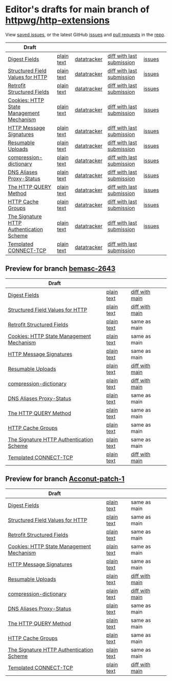# Editor's drafts for main branch of [httpwg/http-extensions](https://github.com/httpwg/http-extensions)

View [saved issues](issues.html), or the latest GitHub [issues](https://github.com/httpwg/http-extensions/issues) and [pull requests](https://github.com/httpwg/http-extensions/pulls) in the [repo](https://github.com/httpwg/http-extensions).

| Draft |     |     |     |     |     |
| ----- | --- | --- | --- | --- | --- |
| [Digest Fields](./draft-ietf-httpbis-digest-headers.html "Digest Fields (HTML)") | [plain text](./draft-ietf-httpbis-digest-headers.txt "Digest Fields (Text)") | [datatracker](https://datatracker.ietf.org/doc/draft-ietf-httpbis-digest-headers "Datatracker for draft-ietf-httpbis-digest-headers") | [diff with last submission](https://author-tools.ietf.org/api/iddiff?doc_1=draft-ietf-httpbis-digest-headers&url_2=https://httpwg.github.io/http-extensions/draft-ietf-httpbis-digest-headers.txt) | [issues](https://github.com/httpwg/http-extensions/labels/digest-headers) |
| [Structured Field Values for HTTP](./draft-ietf-httpbis-sfbis.html "Structured Field Values for HTTP (HTML)") | [plain text](./draft-ietf-httpbis-sfbis.txt "Structured Field Values for HTTP (Text)") | [datatracker](https://datatracker.ietf.org/doc/draft-ietf-httpbis-sfbis "Datatracker for draft-ietf-httpbis-sfbis") | [diff with last submission](https://author-tools.ietf.org/api/iddiff?doc_1=draft-ietf-httpbis-sfbis&url_2=https://httpwg.github.io/http-extensions/draft-ietf-httpbis-sfbis.txt) | [issues](https://github.com/httpwg/http-extensions/labels/header-structure) |
| [Retrofit Structured Fields](./draft-ietf-httpbis-retrofit.html "Retrofit Structured Fields for HTTP (HTML)") | [plain text](./draft-ietf-httpbis-retrofit.txt "Retrofit Structured Fields for HTTP (Text)") | [datatracker](https://datatracker.ietf.org/doc/draft-ietf-httpbis-retrofit "Datatracker for draft-ietf-httpbis-retrofit") | [diff with last submission](https://author-tools.ietf.org/api/iddiff?doc_1=draft-ietf-httpbis-retrofit&url_2=https://httpwg.github.io/http-extensions/draft-ietf-httpbis-retrofit.txt) | [issues](https://github.com/httpwg/http-extensions/labels/retrofit) |
| [Cookies: HTTP State Management Mechanism](./draft-ietf-httpbis-rfc6265bis.html "Cookies: HTTP State Management Mechanism (HTML)") | [plain text](./draft-ietf-httpbis-rfc6265bis.txt "Cookies: HTTP State Management Mechanism (Text)") | [datatracker](https://datatracker.ietf.org/doc/draft-ietf-httpbis-rfc6265bis "Datatracker for draft-ietf-httpbis-rfc6265bis") | [diff with last submission](https://author-tools.ietf.org/api/iddiff?doc_1=draft-ietf-httpbis-rfc6265bis&url_2=https://httpwg.github.io/http-extensions/draft-ietf-httpbis-rfc6265bis.txt) | [issues](https://github.com/httpwg/http-extensions/labels/6265bis) |
| [HTTP Message Signatures](./draft-ietf-httpbis-message-signatures.html "HTTP Message Signatures (HTML)") | [plain text](./draft-ietf-httpbis-message-signatures.txt "HTTP Message Signatures (Text)") | [datatracker](https://datatracker.ietf.org/doc/draft-ietf-httpbis-message-signatures "Datatracker for draft-ietf-httpbis-message-signatures") | [diff with last submission](https://author-tools.ietf.org/api/iddiff?doc_1=draft-ietf-httpbis-message-signatures&url_2=https://httpwg.github.io/http-extensions/draft-ietf-httpbis-message-signatures.txt) | [issues](https://github.com/httpwg/http-extensions/labels/signatures) |
| [Resumable Uploads](./draft-ietf-httpbis-resumable-upload.html "Resumable Uploads for HTTP (HTML)") | [plain text](./draft-ietf-httpbis-resumable-upload.txt "Resumable Uploads for HTTP (Text)") | [datatracker](https://datatracker.ietf.org/doc/draft-ietf-httpbis-resumable-upload "Datatracker for draft-ietf-httpbis-resumable-upload") | [diff with last submission](https://author-tools.ietf.org/api/iddiff?doc_1=draft-ietf-httpbis-resumable-upload&url_2=https://httpwg.github.io/http-extensions/draft-ietf-httpbis-resumable-upload.txt) | [issues](https://github.com/httpwg/http-extensions/labels/resumable-upload) |
| [compression-dictionary](./draft-ietf-httpbis-compression-dictionary.html "Compression Dictionary Transport (HTML)") | [plain text](./draft-ietf-httpbis-compression-dictionary.txt "Compression Dictionary Transport (Text)") | [datatracker](https://datatracker.ietf.org/doc/draft-ietf-httpbis-compression-dictionary "Datatracker for draft-ietf-httpbis-compression-dictionary") | [diff with last submission](https://author-tools.ietf.org/api/iddiff?doc_1=draft-ietf-httpbis-compression-dictionary&url_2=https://httpwg.github.io/http-extensions/draft-ietf-httpbis-compression-dictionary.txt) | [issues](https://github.com/httpwg/http-extensions/labels/compression-dictionary) |
| [DNS Aliases Proxy-Status](./draft-ietf-httpbis-alias-proxy-status.html "HTTP Proxy-Status Parameter for Next-Hop Aliases (HTML)") | [plain text](./draft-ietf-httpbis-alias-proxy-status.txt "HTTP Proxy-Status Parameter for Next-Hop Aliases (Text)") | [datatracker](https://datatracker.ietf.org/doc/draft-ietf-httpbis-alias-proxy-status "Datatracker for draft-ietf-httpbis-alias-proxy-status") | [diff with last submission](https://author-tools.ietf.org/api/iddiff?doc_1=draft-ietf-httpbis-alias-proxy-status&url_2=https://httpwg.github.io/http-extensions/draft-ietf-httpbis-alias-proxy-status.txt) | [issues](https://github.com/httpwg/http-extensions/labels/alias-proxy-status) |
| [The HTTP QUERY Method](./draft-ietf-httpbis-safe-method-w-body.html "The HTTP QUERY Method (HTML)") | [plain text](./draft-ietf-httpbis-safe-method-w-body.txt "The HTTP QUERY Method (Text)") | [datatracker](https://datatracker.ietf.org/doc/draft-ietf-httpbis-safe-method-w-body "Datatracker for draft-ietf-httpbis-safe-method-w-body") | [diff with last submission](https://author-tools.ietf.org/api/iddiff?doc_1=draft-ietf-httpbis-safe-method-w-body&url_2=https://httpwg.github.io/http-extensions/draft-ietf-httpbis-safe-method-w-body.txt) | [issues](https://github.com/httpwg/http-extensions/labels/safe-method-w-body) |
| [HTTP Cache Groups](./draft-ietf-httpbis-cache-groups.html "HTTP Cache Groups (HTML)") | [plain text](./draft-ietf-httpbis-cache-groups.txt "HTTP Cache Groups (Text)") | [datatracker](https://datatracker.ietf.org/doc/draft-ietf-httpbis-cache-groups "Datatracker for draft-ietf-httpbis-cache-groups") | [diff with last submission](https://author-tools.ietf.org/api/iddiff?doc_1=draft-ietf-httpbis-cache-groups&url_2=https://httpwg.github.io/http-extensions/draft-ietf-httpbis-cache-groups.txt) | [issues](https://github.com/httpwg/http-extensions/labels/cache-groups) |
| [The Signature HTTP Authentication Scheme](./draft-ietf-httpbis-unprompted-auth.html "The Signature HTTP Authentication Scheme (HTML)") | [plain text](./draft-ietf-httpbis-unprompted-auth.txt "The Signature HTTP Authentication Scheme (Text)") | [datatracker](https://datatracker.ietf.org/doc/draft-ietf-httpbis-unprompted-auth "Datatracker for draft-ietf-httpbis-unprompted-auth") | [diff with last submission](https://author-tools.ietf.org/api/iddiff?doc_1=draft-ietf-httpbis-unprompted-auth&url_2=https://httpwg.github.io/http-extensions/draft-ietf-httpbis-unprompted-auth.txt) | [issues](https://github.com/httpwg/http-extensions/labels/unprompted-auth) |
| [Templated CONNECT-TCP](./draft-ietf-httpbis-connect-tcp.html "Template-Driven HTTP CONNECT Proxying for TCP (HTML)") | [plain text](./draft-ietf-httpbis-connect-tcp.txt "Template-Driven HTTP CONNECT Proxying for TCP (Text)") | [datatracker](https://datatracker.ietf.org/doc/draft-ietf-httpbis-connect-tcp "Datatracker for draft-ietf-httpbis-connect-tcp") | [diff with last submission](https://author-tools.ietf.org/api/iddiff?doc_1=draft-ietf-httpbis-connect-tcp&url_2=https://httpwg.github.io/http-extensions/draft-ietf-httpbis-connect-tcp.txt) |  |

## Preview for branch [bemasc-2643](bemasc-2643)

| Draft |     |     |     |
| ----- | --- | --- | --- |
| [Digest Fields](bemasc-2643/draft-ietf-httpbis-digest-headers.html "Digest Fields (HTML)") | [plain text](bemasc-2643/draft-ietf-httpbis-digest-headers.txt "Digest Fields (Text)") | [diff with main](https://author-tools.ietf.org/api/iddiff?url_1=https://httpwg.github.io/http-extensions/draft-ietf-httpbis-digest-headers.txt&url_2=https://httpwg.github.io/http-extensions/bemasc-2643/draft-ietf-httpbis-digest-headers.txt) |
| [Structured Field Values for HTTP](bemasc-2643/draft-ietf-httpbis-sfbis.html "Structured Field Values for HTTP (HTML)") | [plain text](bemasc-2643/draft-ietf-httpbis-sfbis.txt "Structured Field Values for HTTP (Text)") | [diff with main](https://author-tools.ietf.org/api/iddiff?url_1=https://httpwg.github.io/http-extensions/draft-ietf-httpbis-sfbis.txt&url_2=https://httpwg.github.io/http-extensions/bemasc-2643/draft-ietf-httpbis-sfbis.txt) |
| [Retrofit Structured Fields](bemasc-2643/draft-ietf-httpbis-retrofit.html "Retrofit Structured Fields for HTTP (HTML)") | [plain text](bemasc-2643/draft-ietf-httpbis-retrofit.txt "Retrofit Structured Fields for HTTP (Text)") | same as main |
| [Cookies: HTTP State Management Mechanism](bemasc-2643/draft-ietf-httpbis-rfc6265bis.html "Cookies: HTTP State Management Mechanism (HTML)") | [plain text](bemasc-2643/draft-ietf-httpbis-rfc6265bis.txt "Cookies: HTTP State Management Mechanism (Text)") | same as main |
| [HTTP Message Signatures](bemasc-2643/draft-ietf-httpbis-message-signatures.html "HTTP Message Signatures (HTML)") | [plain text](bemasc-2643/draft-ietf-httpbis-message-signatures.txt "HTTP Message Signatures (Text)") | same as main |
| [Resumable Uploads](bemasc-2643/draft-ietf-httpbis-resumable-upload.html "Resumable Uploads for HTTP (HTML)") | [plain text](bemasc-2643/draft-ietf-httpbis-resumable-upload.txt "Resumable Uploads for HTTP (Text)") | [diff with main](https://author-tools.ietf.org/api/iddiff?url_1=https://httpwg.github.io/http-extensions/draft-ietf-httpbis-resumable-upload.txt&url_2=https://httpwg.github.io/http-extensions/bemasc-2643/draft-ietf-httpbis-resumable-upload.txt) |
| [compression-dictionary](bemasc-2643/draft-ietf-httpbis-compression-dictionary.html "Compression Dictionary Transport (HTML)") | [plain text](bemasc-2643/draft-ietf-httpbis-compression-dictionary.txt "Compression Dictionary Transport (Text)") | [diff with main](https://author-tools.ietf.org/api/iddiff?url_1=https://httpwg.github.io/http-extensions/draft-ietf-httpbis-compression-dictionary.txt&url_2=https://httpwg.github.io/http-extensions/bemasc-2643/draft-ietf-httpbis-compression-dictionary.txt) |
| [DNS Aliases Proxy-Status](bemasc-2643/draft-ietf-httpbis-alias-proxy-status.html "HTTP Proxy-Status Parameter for Next-Hop Aliases (HTML)") | [plain text](bemasc-2643/draft-ietf-httpbis-alias-proxy-status.txt "HTTP Proxy-Status Parameter for Next-Hop Aliases (Text)") | same as main |
| [The HTTP QUERY Method](bemasc-2643/draft-ietf-httpbis-safe-method-w-body.html "The HTTP QUERY Method (HTML)") | [plain text](bemasc-2643/draft-ietf-httpbis-safe-method-w-body.txt "The HTTP QUERY Method (Text)") | same as main |
| [HTTP Cache Groups](bemasc-2643/draft-ietf-httpbis-cache-groups.html "HTTP Cache Groups (HTML)") | [plain text](bemasc-2643/draft-ietf-httpbis-cache-groups.txt "HTTP Cache Groups (Text)") | same as main |
| [The Signature HTTP Authentication Scheme](bemasc-2643/draft-ietf-httpbis-unprompted-auth.html "The Signature HTTP Authentication Scheme (HTML)") | [plain text](bemasc-2643/draft-ietf-httpbis-unprompted-auth.txt "The Signature HTTP Authentication Scheme (Text)") | same as main |
| [Templated CONNECT-TCP](bemasc-2643/draft-ietf-httpbis-connect-tcp.html "Template-Driven HTTP CONNECT Proxying for TCP (HTML)") | [plain text](bemasc-2643/draft-ietf-httpbis-connect-tcp.txt "Template-Driven HTTP CONNECT Proxying for TCP (Text)") | [diff with main](https://author-tools.ietf.org/api/iddiff?url_1=https://httpwg.github.io/http-extensions/draft-ietf-httpbis-connect-tcp.txt&url_2=https://httpwg.github.io/http-extensions/bemasc-2643/draft-ietf-httpbis-connect-tcp.txt) |

## Preview for branch [Acconut-patch-1](Acconut-patch-1)

| Draft |     |     |     |
| ----- | --- | --- | --- |
| [Digest Fields](Acconut-patch-1/draft-ietf-httpbis-digest-headers.html "Digest Fields (HTML)") | [plain text](Acconut-patch-1/draft-ietf-httpbis-digest-headers.txt "Digest Fields (Text)") | same as main |
| [Structured Field Values for HTTP](Acconut-patch-1/draft-ietf-httpbis-sfbis.html "Structured Field Values for HTTP (HTML)") | [plain text](Acconut-patch-1/draft-ietf-httpbis-sfbis.txt "Structured Field Values for HTTP (Text)") | same as main |
| [Retrofit Structured Fields](Acconut-patch-1/draft-ietf-httpbis-retrofit.html "Retrofit Structured Fields for HTTP (HTML)") | [plain text](Acconut-patch-1/draft-ietf-httpbis-retrofit.txt "Retrofit Structured Fields for HTTP (Text)") | same as main |
| [Cookies: HTTP State Management Mechanism](Acconut-patch-1/draft-ietf-httpbis-rfc6265bis.html "Cookies: HTTP State Management Mechanism (HTML)") | [plain text](Acconut-patch-1/draft-ietf-httpbis-rfc6265bis.txt "Cookies: HTTP State Management Mechanism (Text)") | same as main |
| [HTTP Message Signatures](Acconut-patch-1/draft-ietf-httpbis-message-signatures.html "HTTP Message Signatures (HTML)") | [plain text](Acconut-patch-1/draft-ietf-httpbis-message-signatures.txt "HTTP Message Signatures (Text)") | same as main |
| [Resumable Uploads](Acconut-patch-1/draft-ietf-httpbis-resumable-upload.html "Resumable Uploads for HTTP (HTML)") | [plain text](Acconut-patch-1/draft-ietf-httpbis-resumable-upload.txt "Resumable Uploads for HTTP (Text)") | [diff with main](https://author-tools.ietf.org/api/iddiff?url_1=https://httpwg.github.io/http-extensions/draft-ietf-httpbis-resumable-upload.txt&url_2=https://httpwg.github.io/http-extensions/Acconut-patch-1/draft-ietf-httpbis-resumable-upload.txt) |
| [compression-dictionary](Acconut-patch-1/draft-ietf-httpbis-compression-dictionary.html "Compression Dictionary Transport (HTML)") | [plain text](Acconut-patch-1/draft-ietf-httpbis-compression-dictionary.txt "Compression Dictionary Transport (Text)") | [diff with main](https://author-tools.ietf.org/api/iddiff?url_1=https://httpwg.github.io/http-extensions/draft-ietf-httpbis-compression-dictionary.txt&url_2=https://httpwg.github.io/http-extensions/Acconut-patch-1/draft-ietf-httpbis-compression-dictionary.txt) |
| [DNS Aliases Proxy-Status](Acconut-patch-1/draft-ietf-httpbis-alias-proxy-status.html "HTTP Proxy-Status Parameter for Next-Hop Aliases (HTML)") | [plain text](Acconut-patch-1/draft-ietf-httpbis-alias-proxy-status.txt "HTTP Proxy-Status Parameter for Next-Hop Aliases (Text)") | same as main |
| [The HTTP QUERY Method](Acconut-patch-1/draft-ietf-httpbis-safe-method-w-body.html "The HTTP QUERY Method (HTML)") | [plain text](Acconut-patch-1/draft-ietf-httpbis-safe-method-w-body.txt "The HTTP QUERY Method (Text)") | same as main |
| [HTTP Cache Groups](Acconut-patch-1/draft-ietf-httpbis-cache-groups.html "HTTP Cache Groups (HTML)") | [plain text](Acconut-patch-1/draft-ietf-httpbis-cache-groups.txt "HTTP Cache Groups (Text)") | same as main |
| [The Signature HTTP Authentication Scheme](Acconut-patch-1/draft-ietf-httpbis-unprompted-auth.html "The Signature HTTP Authentication Scheme (HTML)") | [plain text](Acconut-patch-1/draft-ietf-httpbis-unprompted-auth.txt "The Signature HTTP Authentication Scheme (Text)") | same as main |
| [Templated CONNECT-TCP](Acconut-patch-1/draft-ietf-httpbis-connect-tcp.html "Template-Driven HTTP CONNECT Proxying for TCP (HTML)") | [plain text](Acconut-patch-1/draft-ietf-httpbis-connect-tcp.txt "Template-Driven HTTP CONNECT Proxying for TCP (Text)") | [diff with main](https://author-tools.ietf.org/api/iddiff?url_1=https://httpwg.github.io/http-extensions/draft-ietf-httpbis-connect-tcp.txt&url_2=https://httpwg.github.io/http-extensions/Acconut-patch-1/draft-ietf-httpbis-connect-tcp.txt) |

